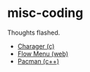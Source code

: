 # misc-coding

Thoughts flashed.

- [Charager (c)](./charager/README.md)
- [Flow Menu (web)](./flow-menu/README.md)
- [Pacman (c++)](./pacpp/README.md)

